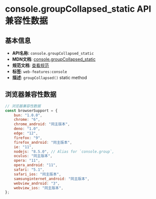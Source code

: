 # console.groupCollapsed_static API 兼容性数据

## 基本信息

- **API名称**: `console.groupCollapsed_static`
- **MDN文档**: [console.groupCollapsed_static](https://developer.mozilla.org/docs/Web/API/console/groupCollapsed_static)
- **规范文档**: [查看规范](https://console.spec.whatwg.org/#groupcollapsed)
- **标签**: `web-features:console`
- **描述**: `groupCollapsed()` static method

## 浏览器兼容性数据

```javascript
// 浏览器兼容性数据
const browserSupport = {
    bun: "1.0.0",
    chrome: "6",
    chrome_android: "同主版本",
    deno: "1.0",
    edge: "12",
    firefox: "9",
    firefox_android: "同主版本",
    ie: "11",
    nodejs: "8.5.0", // Alias for `console.group`,
    oculus: "同主版本",
    opera: "11",
    opera_android: "11",
    safari: "5.1",
    safari_ios: "同主版本",
    samsunginternet_android: "同主版本",
    webview_android: "3",
    webview_ios: "同主版本",
};

```

